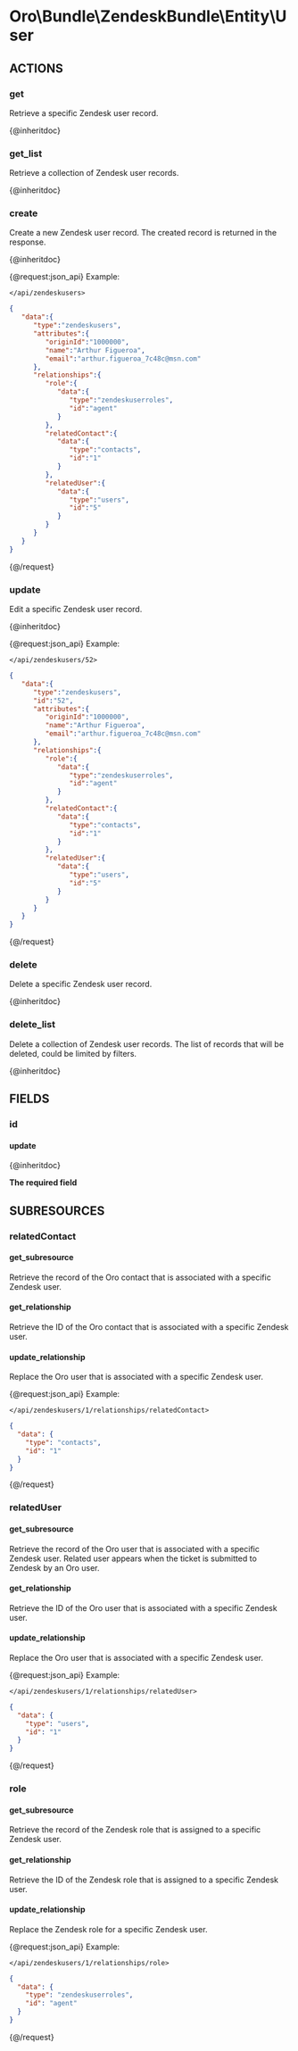 # Oro\Bundle\ZendeskBundle\Entity\User

## ACTIONS  

### get

Retrieve a specific Zendesk user record.

{@inheritdoc}

### get_list

Retrieve a collection of Zendesk user records.

{@inheritdoc}

### create

Create a new Zendesk user record.
The created record is returned in the response.

{@inheritdoc}

{@request:json_api}
Example:

`</api/zendeskusers>`

```JSON
{  
   "data":{  
      "type":"zendeskusers",
      "attributes":{  
         "originId":"1000000",
         "name":"Arthur Figueroa",
         "email":"arthur.figueroa_7c48c@msn.com"
      },
      "relationships":{  
         "role":{  
            "data":{  
               "type":"zendeskuserroles",
               "id":"agent"
            }
         },
         "relatedContact":{  
            "data":{  
               "type":"contacts",
               "id":"1"
            }
         },
         "relatedUser":{  
            "data":{  
               "type":"users",
               "id":"5"
            }
         }
      }
   }
}
```
{@/request}

### update

Edit a specific Zendesk user record.

{@inheritdoc}

{@request:json_api}
Example:

`</api/zendeskusers/52>`

```JSON
{  
   "data":{  
      "type":"zendeskusers",
      "id":"52",
      "attributes":{  
         "originId":"1000000",
         "name":"Arthur Figueroa",
         "email":"arthur.figueroa_7c48c@msn.com"
      },
      "relationships":{  
         "role":{  
            "data":{  
               "type":"zendeskuserroles",
               "id":"agent"
            }
         },
         "relatedContact":{  
            "data":{  
               "type":"contacts",
               "id":"1"
            }
         },
         "relatedUser":{  
            "data":{  
               "type":"users",
               "id":"5"
            }
         }
      }
   }
}
```
{@/request}

### delete

Delete a specific Zendesk user record.

{@inheritdoc}

### delete_list

Delete a collection of Zendesk user records.
The list of records that will be deleted, could be limited by filters.

{@inheritdoc}

## FIELDS

### id

#### update

{@inheritdoc}

**The required field**

## SUBRESOURCES

### relatedContact

#### get_subresource

Retrieve the record of the Oro contact that is associated with a specific Zendesk user. 

#### get_relationship

Retrieve the ID of the Oro contact that is associated with a specific Zendesk user. 

#### update_relationship

Replace the Oro user that is associated with a specific Zendesk user.   

{@request:json_api}
Example:

`</api/zendeskusers/1/relationships/relatedContact>`

```JSON
{
  "data": {
    "type": "contacts",
    "id": "1"
  }
}
```
{@/request}

### relatedUser

#### get_subresource

Retrieve the record of the Oro user that is associated with a specific Zendesk user. Related user appears when the ticket is submitted to Zendesk by an Oro user.

#### get_relationship

Retrieve the ID of the Oro user that is associated with a specific Zendesk user.

#### update_relationship

Replace the Oro user that is associated with a specific Zendesk user.

{@request:json_api}
Example:

`</api/zendeskusers/1/relationships/relatedUser>`

```JSON
{
  "data": {
    "type": "users",
    "id": "1"
  }
}
```
{@/request}

### role

#### get_subresource

Retrieve the record of the Zendesk role that is assigned to a specific Zendesk user.

#### get_relationship

Retrieve the ID of the Zendesk role that is assigned to a specific Zendesk user.

#### update_relationship

Replace the Zendesk role for a specific Zendesk user.

{@request:json_api}
Example:

`</api/zendeskusers/1/relationships/role>`

```JSON
{
  "data": {
    "type": "zendeskuserroles",
    "id": "agent"
  }
}
```
{@/request}
